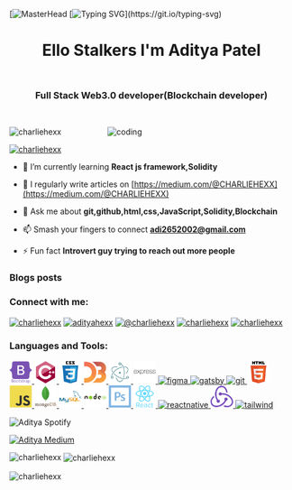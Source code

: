 [![MasterHead](https://cdn.dribbble.com/users/2526351/screenshots/5089880/blockchain.gif)
[![Typing SVG](https://readme-typing-svg.herokuapp.com?font=Roboto+Mono&size=16&color=0EF759&background=0000000&center=true&width=500&lines=Hello+Me+Aditya+aka+Charliehexx;Currently+working+on+the+Ethereum+and+ICP+Blockchain+;Loves+to+share+knowledge+about+web3.0.)](https://git.io/typing-svg)

<h1 align="center">Ello Stalkers I'm Aditya Patel</h1>
<h3 align="center" style="padding:30px" color="blue">Full Stack Web3.0 developer(Blockchain developer)</h3>
<img align="right" width="330px" alt="coding" src="https://miro.medium.com/max/1360/0*7Q3yvSIv_t0ioJ-Z.gif">

<p align="left"> <img src="https://komarev.com/ghpvc/?username=charliehexx&label=Profile%20views&color=0e75b6&style=flat" alt="charliehexx" /> </p>

<p align="left"> <a href="https://github.com/ryo-ma/github-profile-trophy"><img src="https://github-profile-trophy.vercel.app/?username=charliehexx" alt="charliehexx" /></a> </p>

- 🌱 I’m currently learning **React js framework,Solidity**

- 📝 I regularly write articles on [https://medium.com/@CHARLIEHEXX](https://medium.com/@CHARLIEHEXX)

- 💬 Ask me about **git,github,html,css,JavaScript,Solidity,Blockchain**

- 📫 Smash your fingers to connect **adi2652002@gmail.com**

- ⚡ Fun fact **Introvert guy trying to reach out more people**

### Blogs posts

<!-- BLOG-POST-LIST:START -->
<!-- BLOG-POST-LIST:END -->

<h3 align="left">Connect with me:</h3>
<p align="left">
<a href="https://dev.to/charliehexx" target="blank"><img align="center" src="https://raw.githubusercontent.com/rahuldkjain/github-profile-readme-generator/master/src/images/icons/Social/devto.svg" alt="charliehexx" height="30" width="40" /></a>
<a href="https://instagram.com/adityahexx" target="blank"><img align="center" src="https://raw.githubusercontent.com/rahuldkjain/github-profile-readme-generator/master/src/images/icons/Social/instagram.svg" alt="adityahexx" height="30" width="40" /></a>
<a href="https://medium.com/@charliehexx" target="blank"><img align="center" src="https://raw.githubusercontent.com/rahuldkjain/github-profile-readme-generator/master/src/images/icons/Social/medium.svg" alt="@charliehexx" height="30" width="40" /></a>
<a href="https://www.codechef.com/users/charliehexx" target="blank"><img align="center" src="https://cdn.jsdelivr.net/npm/simple-icons@3.1.0/icons/codechef.svg" alt="charliehexx" height="30" width="40" /></a>
<a href="https://codeforces.com/profile/charliehexx" target="blank"><img align="center" src="https://raw.githubusercontent.com/rahuldkjain/github-profile-readme-generator/master/src/images/icons/Social/codeforces.svg" alt="charliehexx" height="30" width="40" /></a>
</p>

<h3 align="left">Languages and Tools:</h3>
<p align="left"> <a href="https://getbootstrap.com" target="_blank" rel="noreferrer"> <img src="https://raw.githubusercontent.com/devicons/devicon/master/icons/bootstrap/bootstrap-plain-wordmark.svg" alt="bootstrap" width="40" height="40"/> </a> <a href="https://www.w3schools.com/cpp/" target="_blank" rel="noreferrer"> <img src="https://raw.githubusercontent.com/devicons/devicon/master/icons/cplusplus/cplusplus-original.svg" alt="cplusplus" width="40" height="40"/> </a> <a href="https://www.w3schools.com/css/" target="_blank" rel="noreferrer"> <img src="https://raw.githubusercontent.com/devicons/devicon/master/icons/css3/css3-original-wordmark.svg" alt="css3" width="40" height="40"/> </a> <a href="https://d3js.org/" target="_blank" rel="noreferrer"> <img src="https://raw.githubusercontent.com/devicons/devicon/master/icons/d3js/d3js-original.svg" alt="d3js" width="40" height="40"/> </a> <a href="https://www.electronjs.org" target="_blank" rel="noreferrer"> <img src="https://raw.githubusercontent.com/devicons/devicon/master/icons/electron/electron-original.svg" alt="electron" width="40" height="40"/> </a> <a href="https://expressjs.com" target="_blank" rel="noreferrer"> <img src="https://raw.githubusercontent.com/devicons/devicon/master/icons/express/express-original-wordmark.svg" alt="express" width="40" height="40"/> </a> <a href="https://www.figma.com/" target="_blank" rel="noreferrer"> <img src="https://www.vectorlogo.zone/logos/figma/figma-icon.svg" alt="figma" width="40" height="40"/> </a> <a href="https://www.gatsbyjs.com/" target="_blank" rel="noreferrer"> <img src="https://www.vectorlogo.zone/logos/gatsbyjs/gatsbyjs-icon.svg" alt="gatsby" width="40" height="40"/> </a> <a href="https://git-scm.com/" target="_blank" rel="noreferrer"> <img src="https://www.vectorlogo.zone/logos/git-scm/git-scm-icon.svg" alt="git" width="40" height="40"/> </a> <a href="https://www.w3.org/html/" target="_blank" rel="noreferrer"> <img src="https://raw.githubusercontent.com/devicons/devicon/master/icons/html5/html5-original-wordmark.svg" alt="html5" width="40" height="40"/> </a> <a href="https://developer.mozilla.org/en-US/docs/Web/JavaScript" target="_blank" rel="noreferrer"> <img src="https://raw.githubusercontent.com/devicons/devicon/master/icons/javascript/javascript-original.svg" alt="javascript" width="40" height="40"/> </a> <a href="https://www.mongodb.com/" target="_blank" rel="noreferrer"> <img src="https://raw.githubusercontent.com/devicons/devicon/master/icons/mongodb/mongodb-original-wordmark.svg" alt="mongodb" width="40" height="40"/> </a> <a href="https://www.mysql.com/" target="_blank" rel="noreferrer"> <img src="https://raw.githubusercontent.com/devicons/devicon/master/icons/mysql/mysql-original-wordmark.svg" alt="mysql" width="40" height="40"/> </a> <a href="https://nodejs.org" target="_blank" rel="noreferrer"> <img src="https://raw.githubusercontent.com/devicons/devicon/master/icons/nodejs/nodejs-original-wordmark.svg" alt="nodejs" width="40" height="40"/> </a> <a href="https://www.photoshop.com/en" target="_blank" rel="noreferrer"> <img src="https://raw.githubusercontent.com/devicons/devicon/master/icons/photoshop/photoshop-line.svg" alt="photoshop" width="40" height="40"/> </a> <a href="https://reactjs.org/" target="_blank" rel="noreferrer"> <img src="https://raw.githubusercontent.com/devicons/devicon/master/icons/react/react-original-wordmark.svg" alt="react" width="40" height="40"/> </a> <a href="https://reactnative.dev/" target="_blank" rel="noreferrer"> <img src="https://reactnative.dev/img/header_logo.svg" alt="reactnative" width="40" height="40"/> </a> <a href="https://redux.js.org" target="_blank" rel="noreferrer"> <img src="https://raw.githubusercontent.com/devicons/devicon/master/icons/redux/redux-original.svg" alt="redux" width="40" height="40"/> </a> <a href="https://tailwindcss.com/" target="_blank" rel="noreferrer"> <img src="https://www.vectorlogo.zone/logos/tailwindcss/tailwindcss-icon.svg" alt="tailwind" width="40" height="40"/> </a> </p>

![Aditya Spotify](https://spotify-recently-played-readme.vercel.app/api?user=31srb2ycnbpsqqhngzwjjcy2hv3e&unique={true|1|on|yes})

[![Aditya Medium](https://github-readme-medium.vercel.app/?username=CHARLIEHEXX)](https://medium.com/@CHARLIEHEXX)

<p><img align="left" src="https://github-readme-stats.vercel.app/api/top-langs?username=charliehexx&show_icons=true&locale=en&layout=compact" alt="charliehexx" /></p>

<p>&nbsp;<img align="center" src="https://github-readme-stats.vercel.app/api?username=charliehexx&show_icons=true&locale=en" alt="charliehexx" /></p>

<p><img align="center" src="https://github-readme-streak-stats.herokuapp.com/?user=charliehexx&" alt="charliehexx" /></p>
